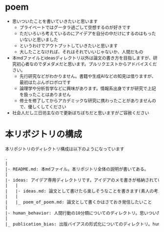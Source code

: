 # poem
- 思いついたことを書いていきたいと思います
  - プライベートではグータラ過ごして空想するのが好きです
  - ただいろいろ考えているのにアイデアを自分の中だけにするのはもったいないと思いました
  - というわけでアウトプットしていきたいと思います
  - 大したことなければ、それはそれでいいじゃないか、人間だもの
- 本mdファイルとideasディレクトリ以外は論文の書き方を目指しますが、研究初心者なのでダメダメだと思います。プルリクエストからアドバイスください。
  - 先行研究などがわかりません。書籍や生成AIなどの知見は借りますが、最初はたぶんボロボロです
  - 論理学や分析哲学などに興味があります。情報系出身ですが研究で上記を扱ったことはありません
  - 修士を修了してからアカデミックな研究に携わったことがありませんので、優しくしてください
- 社会人だし三日坊主なので更新ぼちぼちだと思いますがご容赦ください

# 本リポジトリの構成
本リポジトリのディレクトリ構成は以下のようになっています
<pre>
.
|
|- README.md: 本mdファイル。本リポジトリ全体の説明が書いてある。
|
|- ideas: アイデア専用ディレクトリです。アイデアのメモ書きが格納されています。
|   |
|   |- ideas.md: 論文として書けたら楽しそうなことを書きます(素人の考えですが・・・)
|   |
|   |_ poem_of_poem.md: 論文として書くかはさておき発信したいこと
|
|- human_behavior: 人間行動の10分類についてのディレクトリ。思いついたことを日々まとめます。
|
|_ publication_bias: 出版バイアスの形式化についてのディレクトリ。human_behaviorがある程度書けたら着手します。
</pre>